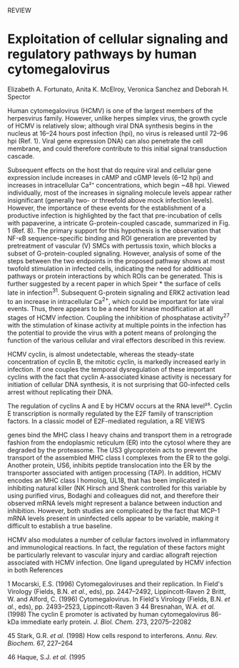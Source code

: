 
REVIEW

# Exploitation of cellular signaling and regulatory pathways by human cytomegalovirus

Elizabeth A. Fortunato, Anita K. McElroy, Veronica Sanchez and Deborah H. Spector

Human cytomegalovirus (HCMV) is one of the largest members of the herpesvirus family. However, unlike herpes simplex virus, the growth cycle of HCMV is relatively slow; although viral DNA synthesis begins in the nucleus at 16–24 hours post infection (hpi), no virus is released until 72–96 hpi (Ref. 1). Viral gene expression
DNA) can also penetrate the cell membrane, and could therefore contribute to this initial signal transduction cascade.

Subsequent effects on the host that do require viral and cellular gene expression include increases in cAMP and cGMP levels (6–12 hpi) and increases in intracellular Ca²⁺ concentrations, which begin ~48 hpi. Viewed individually, most of the increases in signaling molecule levels appear rather insignificant (generally two- or threefold above mock infection levels). However, the importance of these events for the establishment of a productive infection is highlighted by the fact that pre-incubation of cells with papaverine, a
intricate G-protein-coupled cascade, summarized in Fig. 1 (Ref. 8). The primary support for this hypothesis is the observation that NF-κB sequence-specific binding and ROI generation are prevented by pretreatment of vascular (V) SMCs with pertussis toxin, which blocks a subset of G-protein-coupled signaling. However, analysis of some of the steps between the two endpoints in the proposed pathway shows at most twofold stimulation in infected cells, indicating the need for additional pathways or protein interactions by which ROIs can be generated. This is further suggested by a recent paper in which Speir *
the surface of cells late in infection<sup>31</sup>. Subsequent G-protein signaling and ERK2 activation lead to an increase in intracellular Ca<sup>2+</sup>, which could be important for late viral events. Thus, there appears to be a need for kinase modification at all stages of HCMV infection. Coupling the inhibition of phosphatase activity<sup>27</sup> with the stimulation of kinase activity at multiple points in the infection has the potential to provide the virus with a potent means of prolonging the function of the various cellular and viral effectors described in this review.

HCMV
cyclin, is almost undetectable, whereas the steady-state concentration of cyclin B, the mitotic cyclin, is markedly increased early in infection. If one couples the temporal dysregulation of these important cyclins with the fact that cyclin A-associated kinase activity is necessary for initiation of cellular DNA synthesis, it is not surprising that G0-infected cells arrest without replicating their DNA.

The regulation of cyclins A and E by HCMV occurs at the RNA level²⁵. Cyclin E transcription is normally regulated by the E2F family of transcription factors. In a classic model of E2F-mediated regulation, a
RE VIEWS

genes bind the MHC class I heavy chains and transport them in a retrograde fashion from the endoplasmic reticulum (ER) into the cytosol where they are degraded by the proteasome. The US3 glycoprotein acts to prevent the transport of the assembled MHC class I complexes from the ER to the golgi. Another protein, US6, inhibits peptide translocation into the ER by the transporter associated with antigen processing (TAP). In addition, HCMV encodes an MHC class I homolog, UL18, that has been implicated in inhibiting natural killer (NK
Hirsch and Shenk controlled for this variable by using purified virus, Bodaghi and colleagues did not, and therefore their observed mRNA levels might represent a balance between induction and inhibition. However, both studies are complicated by the fact that MCP-1 mRNA levels present in uninfected cells appear to be variable, making it difficult to establish a true baseline.

HCMV also modulates a number of cellular factors involved in inflammatory and immunological reactions. In fact, the regulation of these factors might be particularly relevant to vascular injury and cardiac allograft rejection associated with HCMV infection. One ligand upregulated by HCMV infection in both
References

1  Mocarski, E.S. (1996) Cytomegaloviruses and their replication. In Field's Virology (Fields, B.N. *et al.*, eds), pp. 2447–2492, Lippincott-Raven
2  Britt, W. and Alford, C. (1996) Cytomegalovirus. In Field's Virology (Fields, B.N. *et al.*, eds), pp. 2493–2523, Lippincott-Raven
3
44 Bresnahan, W.A. *et al.* (1998) The cyclin E promoter is activated by human cytomegalovirus 86-kDa immediate early protein. *J. Biol. Chem.* 273, 22075–22082

45 Stark, G.R. *et al.* (1998) How cells respond to interferons. *Annu. Rev. Biochem.* 67, 227–264

46 Haque, S.J. *et al.* (1995